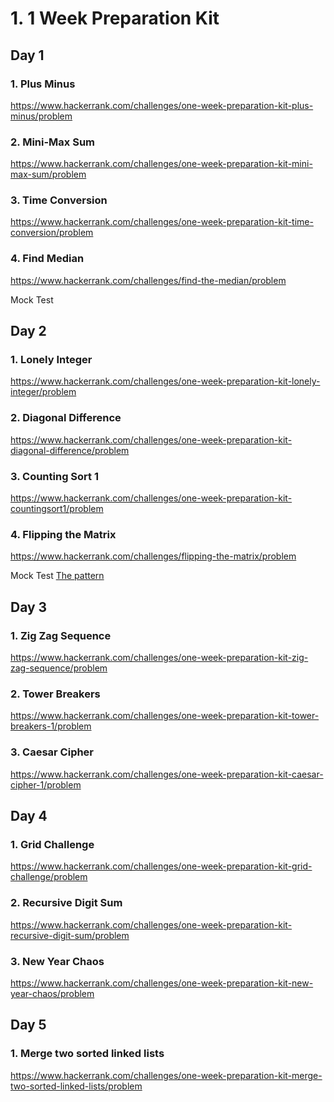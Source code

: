 # 1. 1 Week Preparation Kit

## Day 1

### 1. Plus Minus

https://www.hackerrank.com/challenges/one-week-preparation-kit-plus-minus/problem

### 2. Mini-Max Sum

https://www.hackerrank.com/challenges/one-week-preparation-kit-mini-max-sum/problem

### 3. Time Conversion

https://www.hackerrank.com/challenges/one-week-preparation-kit-time-conversion/problem

### 4. Find Median

https://www.hackerrank.com/challenges/find-the-median/problem

Mock Test

## Day 2

### 1. Lonely Integer

https://www.hackerrank.com/challenges/one-week-preparation-kit-lonely-integer/problem

### 2. Diagonal Difference

https://www.hackerrank.com/challenges/one-week-preparation-kit-diagonal-difference/problem

### 3. Counting Sort 1

https://www.hackerrank.com/challenges/one-week-preparation-kit-countingsort1/problem

### 4. Flipping the Matrix

https://www.hackerrank.com/challenges/flipping-the-matrix/problem

Mock Test
[The pattern](https://doc-08-c0-docs.googleusercontent.com/docs/securesc/6fqolj7lq2u30ei74uslclfg95tihf6c/eqhn8dhfipav0j8phgnklhqokhm50u89/1647688725000/12945463399731013293/04116856922123529039/1t_7fU2LD06qfyIOiFTJ51X8npx0qmcca?e=view&ax=ACxEAsYnKwuEoheiC4VTHr2N05gU3ZVF18q7TYfV68-o4trsNcehbbMNi-4gMHqPI1_0tTWgPvN0R_QL5rcA5FTRU-V6sFOzQK84YTTrMqwMLBimvHEli3XZcehQRNelWT9NhoeZXdTmHC1B3CLGTmrhBlOs7z0Bb9fbZBinNGa6Or5-uftfRH6D4dEQQ70u9SWJ5VASDi0hGQQcHdvymtl7mjLW7PmG5LgGIy06-jeQ_ghNiI6KTJPQGgigE01eUBxtn43m8HBptowfKFyiO5mH8R5c_VUdzDFDPcxMcXWJSi4jLCqheZN5JyD7htETVoBx4uBgRT8bQoDa1BBUrrNXRY3z0aWzhOO4gEmO7Izeq7TK0pVWbssrzZJsf6kS-b_KczhHqiZw71R0FCmw3wWpZfN72yXJtfgThLCGH8QGSCqYoUKXL70a84JPOWca5pXbcO0xKICgCKnLLYp9RU6jerZBtye2ZYMUn_EDyFYmT8x_l5NCVYhjaZsTlMQZ8qQaAPwMtgn70C52Nb7lHCqvF1W6mxiVKI4flDt6SvAmkPUbtt-yfuP9Jt60qe-K7h27UPzqorVDFBX11C-4DMe4sIP5m-Y_35cZcBfMrdCPwQs4bNHoAQVphFaBRor7gRCT6gnh1qK0Ezb-Sv1RNaRB_3TAQ-FKmBIsgj7_CLbzk87aABf2QvzbtiiNMPfWmorBpgq7W4xQkf4IY9TSAPulKEocK-jIz6-pevxudeEhtyEf3BjOep7497mi6QT3DD1oK0bZDjJfeB1Z_Z-HF2gI4a50LMi01yN-io1n450JKrVWo_ixjJyzTkpATHKV5Bh2-jr0DvNuWiLrj2zZ6ReLufzESbrVIqUs-2y2Dn6VBfzB1eqc_9PWPZS-Xdw14EBhybqiw4AqZzsUK8K_IwZXthEAaTL3LJiTnBGm_66WVj5TuIJAgRj4jXWJr37ROZCqa_ZsnAY&authuser=0)

## Day 3

### 1. Zig Zag Sequence

https://www.hackerrank.com/challenges/one-week-preparation-kit-zig-zag-sequence/problem

### 2. Tower Breakers

https://www.hackerrank.com/challenges/one-week-preparation-kit-tower-breakers-1/problem

### 3. Caesar Cipher

https://www.hackerrank.com/challenges/one-week-preparation-kit-caesar-cipher-1/problem

## Day 4

### 1. Grid Challenge

https://www.hackerrank.com/challenges/one-week-preparation-kit-grid-challenge/problem

### 2. Recursive Digit Sum

https://www.hackerrank.com/challenges/one-week-preparation-kit-recursive-digit-sum/problem

### 3. New Year Chaos

https://www.hackerrank.com/challenges/one-week-preparation-kit-new-year-chaos/problem

## Day 5

### 1. Merge two sorted linked lists

https://www.hackerrank.com/challenges/one-week-preparation-kit-merge-two-sorted-linked-lists/problem
